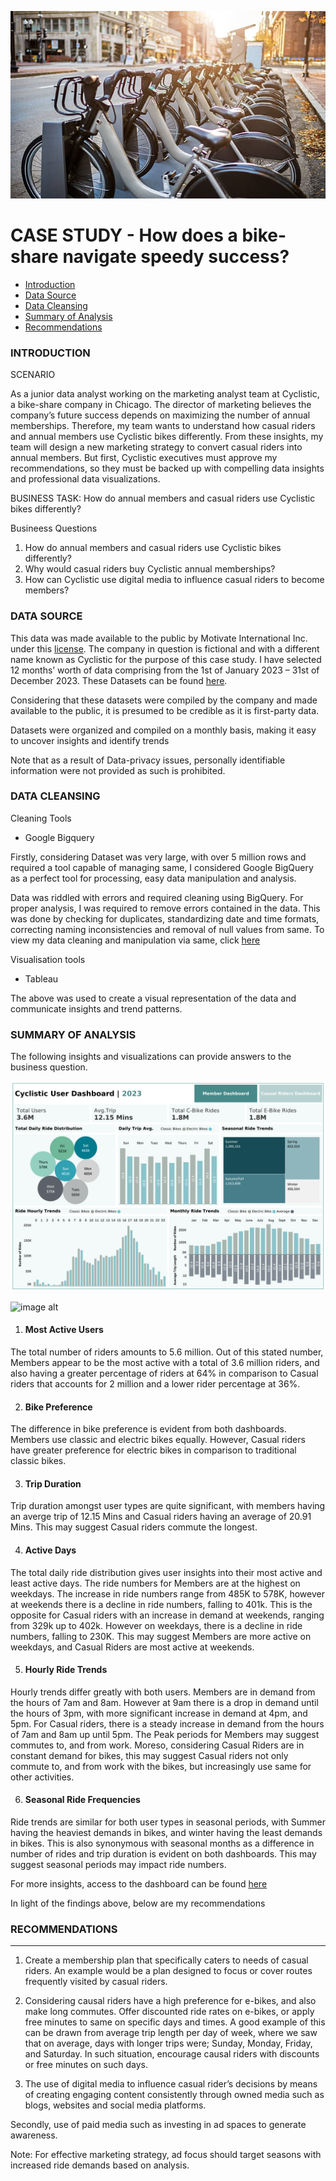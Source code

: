 <p align = "center">
<img src="https://github.com/laritse/Capstone_Project/blob/main/Bike_Share_Image.jpg" width="600" height="300" />
	
# CASE STUDY - How does a bike-share navigate speedy success?

- [Introduction](#introduction)
- [Data Source](#data-source)
- [Data Cleansing](#data-cleansing)
- [Summary of Analysis](#summary-of-analysis)
- [Recommendations](#recommendations)

### INTRODUCTION

SCENARIO

As a junior data analyst working on the marketing analyst team at Cyclistic, a bike-share
company in Chicago. The director of marketing believes the company’s future success
depends on maximizing the number of annual memberships. Therefore, my team wants to
understand how casual riders and annual members use Cyclistic bikes differently. From these insights, my team will design a new marketing strategy to convert casual riders into annual
members. But first, Cyclistic executives must approve my recommendations, so they must be backed up with compelling data insights and professional data visualizations.

BUSINESS TASK: How do annual members and casual riders use Cyclistic bikes differently?

Busineess Questions

1. How do annual members and casual riders use Cyclistic bikes differently?
2. Why would casual riders buy Cyclistic annual memberships?
3. How can Cyclistic use digital media to influence casual riders to become members?



### DATA SOURCE

This data was made available to the public by Motivate International Inc. under this [license](https://divvybikes.com/data-license-agreement). The company in question is fictional and with a different name known as Cyclistic for the purpose of this case study. I have selected 12 months’ worth of data comprising from the 1st of January 2023 – 31st of December 2023. These Datasets can be found [here](https://divvy-tripdata.s3.amazonaws.com/index.html).

Considering that these datasets were compiled by the company and made available to the public, it is presumed to be credible as it is first-party data.

Datasets were organized and compiled on a monthly basis, making it easy to uncover insights and identify trends 

Note that as a result of Data-privacy issues, personally identifiable information were not provided as such is prohibited.


### DATA CLEANSING

Cleaning Tools
- Google Bigquery

Firstly, considering Dataset was very large, with over 5 million rows and required a tool capable of managing same, I considered Google BigQuery as a perfect tool for processing, easy data manipulation and analysis.

Data was riddled with errors and required cleaning using BigQuery. For proper analysis, I was required to remove errors contained in the data.  This was done by checking for duplicates, standardizing date and time formats, correcting naming inconsistencies and removal of null values from same. To view my data cleaning and manipulation via same, click [here](Data_Cleansing.md)

Visualisation tools

- Tableau

The above was used to create a visual representation of the data and communicate insights and trend patterns. 



### SUMMARY OF ANALYSIS



The following insights and visualizations can provide answers to the business question.



![image alt](https://github.com/laritse/Capstone_Project/blob/7b36f3c4be61e7a1286edfe3e3d952a5621d8b24/Dashboard%20Viz/Member_dashboard.png)


![image alt]()


1. #### Most Active Users 

The total number of riders amounts to 5.6 million. Out of this stated number, Members appear to be the most active with a total of 3.6 million riders, and also having a greater percentage of riders at 64% in comparison to Casual riders that accounts for 2 million and a lower rider percentage at 36%. 

2. #### Bike Preference

The difference in bike preference is evident from both dashboards. Members use classic and electric bikes equally. However, Casual riders have greater preference for electric bikes in comparison to traditional classic bikes.

3. #### Trip Duration

Trip duration amongst user types are quite significant, with members having an averge trip of 12.15 Mins and Casual riders having an average of 20.91 Mins. This may suggest Casual riders commute the longest.

4. #### Active Days

The total daily ride distribution gives user insights into their most active and least active days. The ride numbers for Members are at the highest on weekdays. The increase in ride numbers range from 485K to 578K, however at weekends there is a decline in ride numbers, falling to 401k. 
This is the opposite for Casual riders with an increase in demand at weekends, ranging from 329k up to 402k. However on weekdays, there is a decline in ride numbers, falling to 230K. This may suggest Members are more active on weekdays, and Casual Riders are most active at weekends.

5. #### Hourly Ride Trends

Hourly trends differ greatly with both users. Members are in demand from the hours of 7am and 8am. However at 9am there is a drop in demand until the hours of 3pm, with more significant increase in demand at 4pm, and 5pm. For Casual riders, there is a steady increase in demand from the hours of 7am and 8am up until 5pm. The Peak periods for Members may suggest commutes to, and from work. Moreso, considering Casual Riders are in constant demand for bikes, this may suggest Casual riders not only commute to, and from work with the bikes, but increasingly use same for other activities.

6. #### Seasonal Ride Frequencies

Ride trends are similar for both user types in seasonal periods, with Summer having the heaviest demands in bikes, and winter having the least demands in bikes. This is also synonymous with seasonal months as a difference in number of rides and trip duration is evident on both dashboards. This may suggest seasonal periods may impact ride numbers.

For more insights, access to the dashboard can be found [here](https://public.tableau.com/app/profile/ola.beji/viz/CyclisticUserDashboard/MemberDashboard)

In light of the findings above, below are my recommendations

### RECOMMENDATIONS
---
1.	Create a membership plan that specifically caters to needs of casual riders. An example would be a plan designed to focus or cover routes frequently visited by casual riders. 

2.	Considering causal riders have a high preference for e-bikes, and also make long commutes. Offer discounted ride rates on e-bikes, or apply free minutes to same on specific days and times. A good example of this can be drawn from average trip length per day of week, where we saw that on average, days with longer trips were; Sunday, Monday, Friday, and Saturday. In such situation, encourage causal riders with discounts or free minutes on such days.

3.	The use of digital media to influence casual rider’s decisions by means of creating engaging content consistently through owned media such as blogs, websites and social media platforms. 

Secondly, use of paid media such as investing in ad spaces to generate awareness. 

Note: For effective marketing strategy, ad focus should target seasons with increased ride demands based on analysis.





